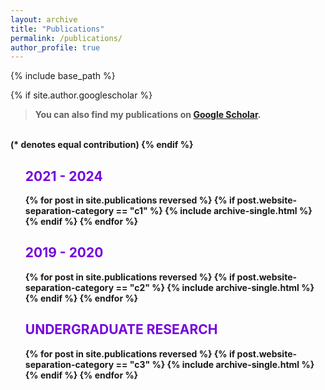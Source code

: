 ```yaml
---
layout: archive
title: "Publications"
permalink: /publications/
author_profile: true
---
```


{% include base_path %}

{% if site.author.googlescholar %}
 <!-- <button class="btn--warning"> You can also find my publications on <a href="{{ author.googlescholar }}">Google Scholar</a>. </button>  -->
 > <b>You can also find my publications on <a href="{{ site.author.googlescholar }}">Google Scholar</a>. 
 <br> 
 (* denotes equal contribution)
{% endif %}
<!-- <h2>(* denotes equal contribution) </h2>  -->


<!-- {% if author.googlescholar %}
  You can also find my articles on <u><a href="{{ author.googlescholar }}">my Google Scholar profile</a>.</u>
{% endif %} -->

<ol class="leftpad" reversed>
<!-- <span class="author"> <button class="btn--small">Venue Type</button> <button class="btn--small">Research Area</button> </span> -->

<h2 style="color:#7700DD"> 2021 - 2024 </h2>
<!-- <h3 style="color:#7700DD">JOURNAL, CONFERENCE, AND WORKSHOP PAPERS </h3>  -->
<!--AND DEMONSTRATIONS (PEER-REVIEWED)-->
{% for post in site.publications reversed %}
  {% if post.website-separation-category == "c1" %}
    {% include archive-single.html %}
  {% endif %}
{% endfor %}

<h2 style="color:#7700DD"> 2019 - 2020 </h2>
<!-- <h3 style="color:#7700DD">POSTERS AND SYMPOSIUMS </h3>  -->
<!--AND UNPUBLISHED WORKS-->
{% for post in site.publications reversed %}
  {% if post.website-separation-category == "c2" %}
    {% include archive-single.html %}
  {% endif %}
{% endfor %}


<h2 style="color:#7700DD">UNDERGRADUATE RESEARCH</h2> 
{% for post in site.publications reversed %}
  {% if post.website-separation-category == "c3" %}
    {% include archive-single.html %}
  {% endif %}
{% endfor %}

</ol>